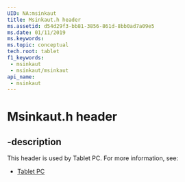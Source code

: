 ```yaml
---
UID: NA:msinkaut
title: Msinkaut.h header
ms.assetid: d54d29f3-bb81-3856-861d-8bb0ad7a09e5
ms.date: 01/11/2019
ms.keywords: 
ms.topic: conceptual
tech.root: tablet
f1_keywords:
 - msinkaut
 - msinkaut/msinkaut
api_name:
 - msinkaut
---
```


# Msinkaut.h header


## -description

This header is used by Tablet PC. For more information, see:

- [Tablet PC](../_tablet/index.md)

